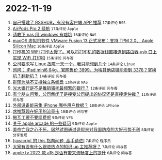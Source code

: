 # 2022-11-19

1. [自己搭建了 RSSHUB，有没有客户端 APP 推荐](https://www.v2ex.com/t/896379) `17条评论` `RSS`
1. [AirPods Pro 2 续航](https://www.v2ex.com/t/896366) `17条评论` `Apple`
1. [请教下 nas 用 windows 有啥坑](https://www.v2ex.com/t/896363) `16条评论` `NAS`
1. [macOS 虚拟机软件 VMware Fusion 13 正式发布：支持 TPM 2.0、 Apple Silicon Mac](https://www.v2ex.com/t/896350) `16条评论` `Apple`
1. [打印机的 WiFi 打印太慢了。可以将打印机的数据线直接连到路由器 usb 口上实现 WiFi 打印吗](https://www.v2ex.com/t/896356) `15条评论` `问与答`
1. [公司要求写 Linux 故障一天一个，我只能想到几个](https://www.v2ex.com/t/896393) `14条评论` `Linux`
1. [询问： iPad mini6 64g，官网售价 3899，为啥其他店铺能卖到 3378？官换机？翻新机？](https://www.v2ex.com/t/896355) `14条评论` `问与答`
1. [群晖为啥不支持独立系统盘](https://www.v2ex.com/t/896351) `13条评论` `NAS`
1. [光大银行是不是推销骚扰最频繁的银行？](https://www.v2ex.com/t/896358) `12条评论` `问与答`
1. [有个朋友问我，公司倒闭了是接受公司提出的协议还是直接走仲裁？](https://www.v2ex.com/t/896347) `11条评论` `问与答`
1. [外部设备能采集 iPhone 哪些用户数据？](https://www.v2ex.com/t/896371) `10条评论` `iPhone`
1. [求推荐现在好用的流量卡](https://www.v2ex.com/t/896354) `10条评论` `问与答`
1. [搬瓦工要不要续费呢](https://www.v2ex.com/t/896392) `9条评论` `VPS`
1. [关于 apple arcade 的一些疑问](https://www.v2ex.com/t/896357) `9条评论` `Apple`
1. [美帝亡我之心不死，居然试图通过造假来对我国防疫的大好形势不利](https://www.v2ex.com/t/896374) `8条评论` `分享发现`
1. [[javacript 的 this 指向问题, 高手请进]](https://www.v2ex.com/t/896372) `7条评论` `程序员`
1. [大家有没有什么跟进热点的知识 up 主推荐呀？](https://www.v2ex.com/t/896370) `7条评论` `问与答`
1. [apple tv 2022 款 a15 是否有带来流畅度上的提升](https://www.v2ex.com/t/896348) `6条评论` `问与答`
